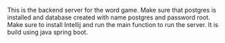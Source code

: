 This is the backend server for the word game. Make sure that postgres is installed and database created with name postgres and password root. Make sure to install Intellij and run the main function to run the server. It is build using java spring boot.
